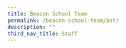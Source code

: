 ```yaml
---
title: Beacon School Team
permalink: /beacon-school-team/bst/
description: ""
third_nav_title: Staff
---
```

